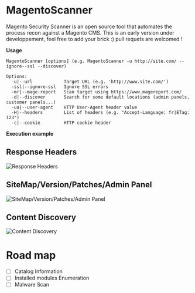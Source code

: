 
# MagentoScanner
Magento Security Scanner is an open source tool that automates the process recon against a Magento CMS.
This is an early version under developpement, feel free to add your brick :) pull requets are welcomed !

**Usage**

    MagentoScanner [options] (e.g. MagentoScanner -u http://site.com/ --ignore--ssl --discover)
    
    Options:
      -u|--url            Target URL (e.g. 'http://www.site.com/')
      -ssl|--ignore-ssl   Ignore SSL errors
      -mr|--mage-report   Scan target using https://www.magereport.com/
      -d|--discover       Search for some default locations (admin panels, customer panels...)
      -ua|--user-agent    HTTP User-Agent header value
      -H|--headers        List of headers (e.g. "Accept-Language: fr|ETag: 123")
      -c|--cookie         HTTP cookie header
**Execution example**
## Response Headers 
![Response Headers ](https://github.com/soufianetahiri/MagentoScanner/blob/main/1.png?raw=true)
## SiteMap/Version/Patches/Admin Panel
![SiteMap/Version/Patches/Admin Panel ](https://github.com/soufianetahiri/MagentoScanner/blob/main/2.png?raw=true)
## Content Discovery
![Content Discovery ](https://github.com/soufianetahiri/MagentoScanner/blob/main/3.png?raw=true)

# Road map

 - [ ] Catalog Information
 - [ ] Installed modules Enumeration
 - [ ] Malware Scan
